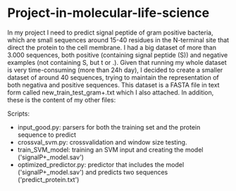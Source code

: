 # Project-in-molecular-life-science
In my project I need to predict signal peptide of gram positive bacteria, which are small sequences around 15-40 residues in the N-terminal site that direct the protein to the cell membrane. I had a big dataset of more than 3.000 sequences, both positive (containing signal peptide (S)) and negative examples (not containing S, but t or .). Given that running my whole dataset is very time-consuming (more than 24h day), I decided to create a smaller dataset of around 40 sequences, trying to maintain the representation of both negativa and positive sequences. This dataset is a FASTA file in text form called new_train_test_gram+.txt which I also attached. In addition, these is the content of my other files: 

Scripts: 
- input_good.py: parsers for both the training set and the protein sequence to predict
- crossval_svm.py: crossvalidation and window size testing. 
- train_SVM_model: training an SVM input and creating the model ('signalP+_model.sav')
- optimized_predictor.py: predictor that includes the model ('signalP+_model.sav') and predicts two sequences ('predict_protein.txt')

